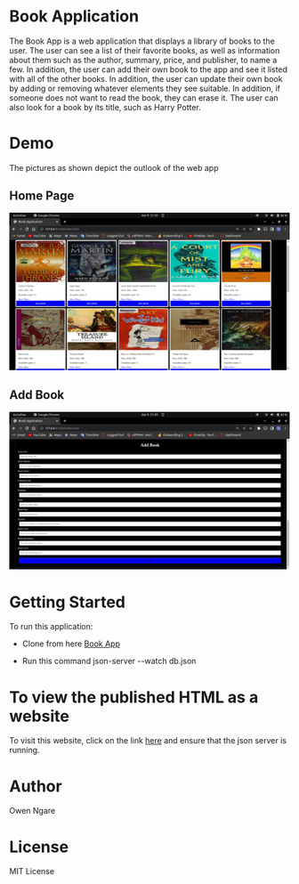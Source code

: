 # Book Application #
The Book App is a web application that displays a library of books to the user. The user can see a list of their favorite books, as well as information about them such as the author, summary, price, and publisher, to name a few. In addition, the user can add their own book to the app and see it listed with all of the other books. In addition, the user can update their own book by adding or removing whatever elements they see suitable. In addition, if someone does not want to read the book, they can erase it. The user can also look for a book by its title, such as Harry Potter. 

# Demo #
The pictures as shown depict the outlook of the web app
## Home Page ##
![Home Page](./media/HomePage.png)

## Add Book ##
![Add Book](./media/AddBook.png)

# Getting Started #
To run this application:

* Clone from here [Book App](https://github.com/Ngaremaina/bookapp)

* Run this command json-server --watch db.json

# To view the published HTML as a website #
To visit this website, click on the link [here](https://ngaremaina.github.io/Bookapp/) and ensure that the json server is running.

# Author #
Owen Ngare

# License #
MIT License

